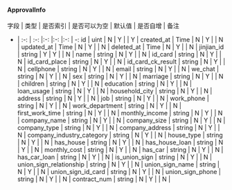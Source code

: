 #### ApprovalInfo
字段 | 类型 | 是否索引 | 是否可以为空 | 默认值 | 是否自增 | 备注
- | :-: | :-: |:-: |:-: |:-: | -: 
id | uint | N | Y |  | Y | 
created_at | Time | N | Y |  | N | 
updated_at | Time | N | Y |  | N | 
deleted_at | Time | N | Y |  | N | 
jinjian_id | string | Y | Y |  | N | 
name | string | N | Y |  | N | 
id_card | string | N | Y |  | N | 
id_card_place | string | N | Y |  | N | 
id_card_ck_result | string | N | Y |  | N | 
cellphone | string | N | Y |  | N | 
email | string | N | Y |  | N | 
we_chat | string | N | Y |  | N | 
sex | string | N | Y |  | N | 
marriage | string | N | Y |  | N | 
children | string | N | Y |  | N | 
education | string | N | Y |  | N | 
loan_usage | string | N | Y |  | N | 
household_city | string | N | Y |  | N | 
address | string | N | Y |  | N | 
job | string | N | Y |  | N | 
work_phone | string | N | Y |  | N | 
work_department | string | N | Y |  | N | 
first_work_time | string | N | Y |  | N | 
monthly_income | string | N | Y |  | N | 
company_name | string | N | Y |  | N | 
company_size | string | N | Y |  | N | 
company_type | string | N | Y |  | N | 
company_address | string | N | Y |  | N | 
company_industry_category | string | N | Y |  | N | 
house_type | string | N | Y |  | N | 
has_house | string | N | Y |  | N | 
has_house_loan | string | N | Y |  | N | 
monthly_cost | string | N | Y |  | N | 
has_car | string | N | Y |  | N | 
has_car_loan | string | N | Y |  | N | 
is_union_sign | string | N | Y |  | N | 
union_sign_relationship | string | N | Y |  | N | 
union_sign_name | string | N | Y |  | N | 
union_sign_id_card | string | N | Y |  | N | 
union_sign_phone | string | N | Y |  | N | 
contract_num | string | N | Y |  | N | 
